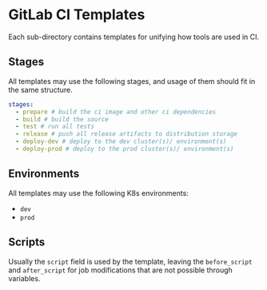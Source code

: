 # GitLab CI Templates

Each sub-directory contains templates for unifying how tools are used in CI.

## Stages

All templates may use the following stages, and usage of them should fit in the same
structure.

```yaml
stages:
  - prepare # build the ci image and other ci dependencies
  - build # build the source
  - test # run all tests
  - release # push all release artifacts to distribution storage
  - deploy-dev # deploy to the dev cluster(s)/ environment(s)
  - deploy-prod # deploy to the prod cluster(s)/ environment(s)
```

## Environments

All templates may use the following K8s environments:

* `dev`
* `prod`

## Scripts

Usually the `script` field is used by the template, leaving the `before_script` and `after_script`
for job modifications that are not possible through variables.
